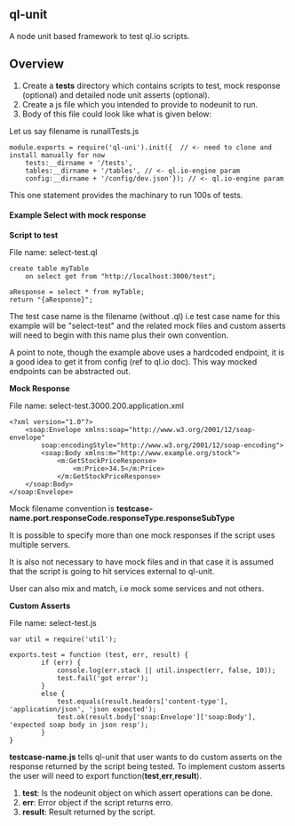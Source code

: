 ## ql-unit

A node unit based framework to test ql.io scripts.

## Overview
1. Create a **tests** directory which contains scripts to test, mock response (optional) and detailed node unit asserts (optional).
2. Create a js file which you intended to provide to nodeunit to run.
3. Body of this file could look like what is given below:

Let us say filename is runallTests.js


	module.exports = require('ql-uni').init({  // <- need to clone and install manually for now
		tests:__dirname + '/tests',
		tables:__dirname + '/tables', // <- ql.io-engine param
		config:__dirname + '/config/dev.json'}); // <- ql.io-engine param

This one statement provides the machinary to run 100s of tests.
 
#### Example Select with mock response

**Script to test**

File name: select-test.ql

	create table myTable
  		on select get from "http://localhost:3000/test";

	aResponse = select * from myTable;
	return "{aResponse}";

The test case name is the filename (without .ql) i.e test case name for this example will be "select-test" and the related mock files and custom asserts will need to begin with this name plus their own convention.

A point to note, though the example above uses a hardcoded endpoint, it is a good idea to get it from config (ref to ql.io doc). This way mocked endpoints can be abstracted out.

**Mock Response**

File name: select-test.3000.200.application.xml

	<?xml version="1.0"?> 
		<soap:Envelope xmlns:soap="http://www.w3.org/2001/12/soap-envelope"
    		soap:encodingStyle="http://www.w3.org/2001/12/soap-encoding">
    		<soap:Body xmlns:m="http://www.example.org/stock">
        		<m:GetStockPriceResponse>
            		<m:Price>34.5</m:Price>
        		</m:GetStockPriceResponse>
    	</soap:Body>
	</soap:Envelope>

Mock filename convention is **testcase-name.port.responseCode.responseType.responseSubType**
  
It is possible to specify more than one mock responses if the script uses multiple servers.

It is also not necessary to have mock files and in that case it is assumed that the script is going to hit services external to ql-unit.

User can also mix and match, i.e mock some services and not others.


**Custom Asserts**

File name: select-test.js

	var util = require('util');

	exports.test = function (test, err, result) {
	    	if (err) {
        		console.log(err.stack || util.inspect(err, false, 10));
        		test.fail('got error');
    		}
    		else {
        		test.equals(result.headers['content-type'], 'application/json', 'json expected');
        		test.ok(result.body['soap:Envelope']['soap:Body'], 'expected soap body in json resp');
    		}
	}

**testcase-name.js** tells ql-unit that user wants to do custom asserts on the response returned by the script being tested. To implement custom asserts the user will need to export function(**test**,**err**,**result**). 

1. **test**: Is the nodeunit object on which assert operations can be done.
2. **err**: Error object if the script returns erro.
3. **result**: Result returned by the script.





